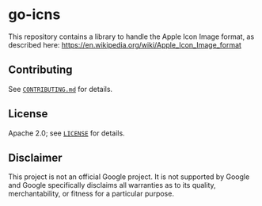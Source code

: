 # go-icns

This repository contains a library to handle the Apple Icon Image format, as described here:
https://en.wikipedia.org/wiki/Apple_Icon_Image_format

## Contributing

See [`CONTRIBUTING.md`](CONTRIBUTING.md) for details.

## License

Apache 2.0; see [`LICENSE`](LICENSE) for details.

## Disclaimer

This project is not an official Google project. It is not supported by
Google and Google specifically disclaims all warranties as to its quality,
merchantability, or fitness for a particular purpose.
